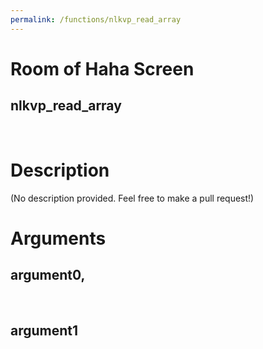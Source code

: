 ```yaml
---
permalink: /functions/nlkvp_read_array
---
```

# Room of Haha Screen  
## nlkvp_read_array  
&nbsp;  
# Description  
(No description provided. Feel free to make a pull request!) 
&nbsp;  
# Arguments
## argument0, 

&nbsp;  
## argument1

&nbsp;  


